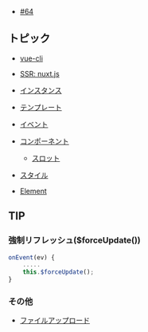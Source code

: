 - [#64](https://github.com/hdknr/scriptogr.am/issues/64)

## トピック

- [vue-cli](vue-cli.md)
- [SSR: nuxt.js](nextjs/README.md)
- [インスタンス](vue.instance.md)
- [テンプレート](vue.template.md)
- [イベント](vue.events.md)
- [コンポーネント](vue.components.md)

  - [スロット](vue.components.slot.md)


- [スタイル](vue.style.md)
- [Element](element)

## TIP


### 強制リフレッシュ($forceUpdate())

~~~js
onEvent(ev) {
    .....
    this.$forceUpdate();
}
~~~

### その他

- [ファイルアップロード](vue.input-file.md)
